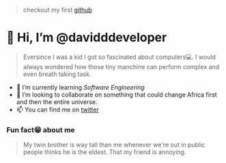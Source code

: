 > checkout my first [github]('github.com/daveman-stack')
# 👋 Hi, I’m @davidddeveloper

> Eversince I was a kid I got so fascinated about computers💻. I would always wondered how those tiny manchine can perform complex and even breath taking task. 
- 🌱 I’m currently learning _Software Engineering_
- 💞️ I’m looking to collaborate on something that could change Africa first and then the entire universe. 
- 📫 You can find me on [twitter]('https://www.twitter.com/_David_Conteh')

### **Fun fact😁 about me**
> My twin brother is way tall than me whenever we're out in public people thinks he is the eldest. That my friend is annoying. 
<!---
davidddeveloper/davidddeveloper is a ✨ special ✨ repository because its `README.md` (this file) appears on your GitHub profile.
You can click the Preview link to take a look at your changes.
--->
